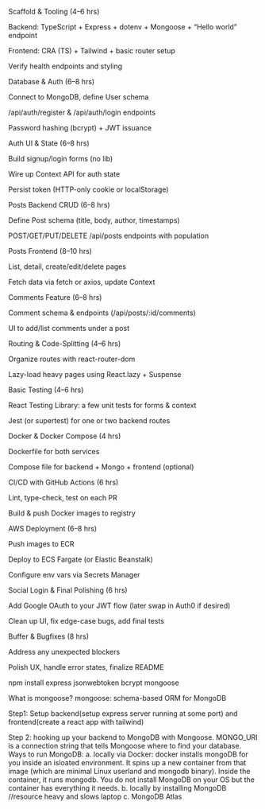 Scaffold & Tooling (4–6 hrs)

Backend: TypeScript + Express + dotenv + Mongoose + “Hello world” endpoint

Frontend: CRA (TS) + Tailwind + basic router setup

Verify health endpoints and styling

Database & Auth (6–8 hrs)

Connect to MongoDB, define User schema

/api/auth/register & /api/auth/login endpoints

Password hashing (bcrypt) + JWT issuance

Auth UI & State (6–8 hrs)

Build signup/login forms (no lib)

Wire up Context API for auth state

Persist token (HTTP-only cookie or localStorage)

Posts Backend CRUD (6–8 hrs)

Define Post schema (title, body, author, timestamps)

POST/GET/PUT/DELETE /api/posts endpoints with population

Posts Frontend (8–10 hrs)

List, detail, create/edit/delete pages

Fetch data via fetch or axios, update Context

Comments Feature (6–8 hrs)

Comment schema & endpoints (/api/posts/:id/comments)

UI to add/list comments under a post

Routing & Code-Splitting (4–6 hrs)

Organize routes with react-router-dom

Lazy-load heavy pages using React.lazy + Suspense

Basic Testing (4–6 hrs)

React Testing Library: a few unit tests for forms & context

Jest (or supertest) for one or two backend routes

Docker & Docker Compose (4 hrs)

Dockerfile for both services

Compose file for backend + Mongo + frontend (optional)

CI/CD with GitHub Actions (6 hrs)

Lint, type-check, test on each PR

Build & push Docker images to registry

AWS Deployment (6–8 hrs)

Push images to ECR

Deploy to ECS Fargate (or Elastic Beanstalk)

Configure env vars via Secrets Manager

Social Login & Final Polishing (6 hrs)

Add Google OAuth to your JWT flow (later swap in Auth0 if desired)

Clean up UI, fix edge-case bugs, add final tests

Buffer & Bugfixes (8 hrs)

Address any unexpected blockers

Polish UX, handle error states, finalize README

npm install express jsonwebtoken bcrypt mongoose

What is mongoose?
mongoose: schema-based ORM for MongoDB

Step1: Setup backend(setup express server running at some port) and frontend(create a react app with tailwind)

Step 2: hooking up your backend to MongoDB with Mongoose.
MONGO_URI is a connection string that tells Mongoose where to find your database.
Ways to run MongoDB:
a. locally via Docker: docker installs mongoDB for you inside an isloated environment. It spins up a new container from that image (which are minimal Linux userland and mongodb binary). Inside the container, it runs mongodb. You do not install MongoDB on your OS but the container has everything it needs.
b. locally by installing MongoDB //resource heavy and slows laptop
c. MongoDB Atlas
